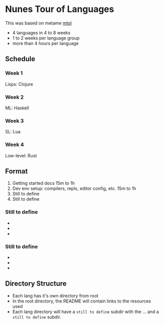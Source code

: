 # Nunes Tour of Languages

This was based on metame [mtol](https://github.com/metame/mtol)
</br>
- 4 languages in 4 to 8 weeks
- 1 to 2 weeks per language group
- more than 4 hours per language

## Schedule

### Week 1
Lisps: Clojure

### Week 2
ML: Haskell

### Week 3
SL: Lua

### Week 4
Low-level: Rust

## Format
1. Getting started docs 15m to 1h
2. Dev env setup: compilers, repls, editor config, etc. 15m to 1h
3. Still to define
4. Still to define

### Still to define
* 
* 
* 

### Still to define
* 
* 
* 

## Directory Structure
* Each lang has it's own directory from root
* In the root directory, the README will contain links to the resources used
* Each lang directory will have a `still to define` subdir with the ... and a `still to define` subdir.
